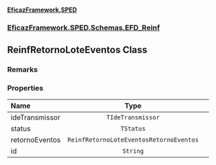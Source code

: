 #### [EficazFramework.SPED](EficazFrameworkSPED.md 'EficazFramework SPED')
### [EficazFramework.SPED.Schemas.EFD_Reinf](EficazFramework.SPED.Schemas.EFD_Reinf.md 'EficazFramework.SPED.Schemas.EFD_Reinf')

## ReinfRetornoLoteEventos Class

### Remarks
### Properties

| Name | Type | |
| :--- | :---: | :--- |
| ideTransmissor | `TIdeTransmissor` |  |
| status | `TStatus` |  |
| retornoEventos | `ReinfRetornoLoteEventosRetornoEventos` |  |
| id | `String` |  |
